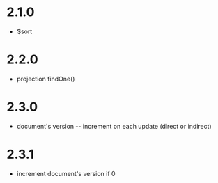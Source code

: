 # 2.1.0

- $sort


# 2.2.0

- projection findOne()

# 2.3.0

- document's version -- increment on each update (direct or indirect)

# 2.3.1

- increment document's version if 0
